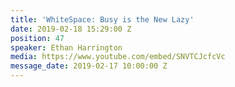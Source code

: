 ```yaml
---
title: 'WhiteSpace: Busy is the New Lazy'
date: 2019-02-18 15:29:00 Z
position: 47
speaker: Ethan Harrington
media: https://www.youtube.com/embed/SNVTCJcfcVc
message_date: 2019-02-17 10:00:00 Z
---
```


